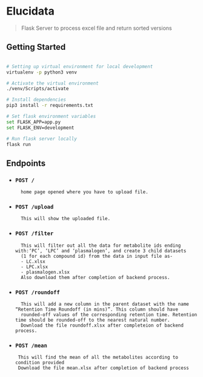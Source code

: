 # Elucidata

> Flask Server to process excel file and return sorted versions

## Getting Started

```sh

# Setting up virtual environment for local development
virtualenv -p python3 venv

# Activate the virtual environment
./venv/Scripts/activate

# Install dependencies
pip3 install -r requirements.txt

# Set flask environment variables
set FLASK_APP=app.py
set FLASK_ENV=development

# Run flask server locally
flask run

```

## Endpoints 

- ### `POST /`
        home page opened where you have to upload file.
- ### `POST /upload`
        This will show the uploaded file.
- ### `POST /filter`
        This will filter out all the data for metabolite ids ending with:‘PC’, ‘LPC’ and ‘plasmalogen’, and create 3 child datasets
        (1 for each compound id) from the data in input file as-
        - LC.xlsx
        - LPC.xlsx
        - plasmalogen.xlsx
        Also download them after completion of backend process.
- ### `POST /roundoff`
        This will add a new column in the parent dataset with the name “Retention Time Roundoff (in mins)”. This column should have 
        rounded-off values of the corresponding retention time. Retention time should be rounded-off to the nearest natural number.
        Download the file roundoff.xlsx after completeion of backend process.
 - ### `POST /mean`
        This will find the mean of all the metabolites according to condition provided
        Download the file mean.xlsx after completion of backend process
        
        
    
